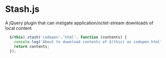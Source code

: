 # Stash.js
A jQuery plugin that can instigate application/octet-stream downloads of local content

```javascript
  $(this).stash('codepen','html', function (contents) {    
    console.log('About to download contents of $(this) as codepen.html");
    return contents;
  });
```
